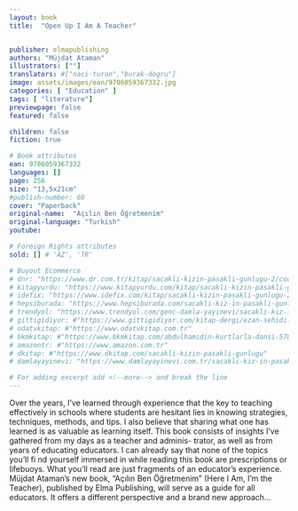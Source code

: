 ```yaml
---
layout: book
title:  "Open Up I Am A Teacher"


publisher: elmapublishing
authors: "Müjdat Ataman"
illustrators: [""]
translators: #["naci-turan","burak-dogru"]
image: assets/images/ean/9786059367332.jpg
categories: [ "Education" ]
tags: [ "literature"]
previewpage: false
featured: false

children: false
fiction: true

# Book attributes
ean: 9786059367332
languages: []
page: 256
size: "13,5x21cm"
#publish-number: 60
cover: "Paperback"
original-name:  "Açılın Ben Öğretmenim"
original-language: "Turkish"
youtube:

# Foreign Rights attributes
sold: [] # 'AZ', 'TR'

# Buyout Ecommerce
# dnr: "https://www.dr.com.tr/kitap/sacakli-kizin-pasakli-gunlugu-2/cocuk-ve-genclik/genclik-10-yas/roman-oyku/urunno=0001893059001"
# kitapyurdu: "https://www.kitapyurdu.com/kitap/sacakli-kizin-pasakli-gunlugu-2-/560122.html&filter_name=Sa%C3%A7akl%C4%B1+K%C4%B1z%27%C4%B1n+Pasakl%C4%B1+G%C3%BCnl%C3%BC%C4%9F%C3%BC+2"
# idefix: "https://www.idefix.com/kitap/sacakli-kizin-pasakli-gunlugu-2/cocuk-ve-genclik/genclik-10-yas/roman-oyku/urunno=0001893059001"
# hepsiburada: "https://www.hepsiburada.com/sacakli-kiz-in-pasakli-gunlugu-2-damla-yayinevi-p-HBV000012ER86"
# trendyol: "https://www.trendyol.com/genc-damla-yayinevi/sacakli-kiz-in-pasakli-gunlugu-2-p-54825777"
# gittigidiyor: #"https://www.gittigidiyor.com/kitap-dergi/ezan-sehidi-adnan-menderes_pdp_732728793"
# odatvkitap: #"https://www.odatvkitap.com.tr"
# bkmkitap: #"https://www.bkmkitap.com/abdulhamidin-kurtlarla-dansi-578226"
# amazontr: #"https://www.amazon.com.tr"
# dkitap: #"https://www.dkitap.com/sacakli-kizin-pasakli-gunlugu"
# damlayayinevi: "https://www.damlayayinevi.com.tr/sacakli-kiz-in-pasakli-gunlugu-2-bu-iste-bi-terslik-var"

# For adding excerpt add <!--more--> and break the line
---
```

Over the years, I’ve learned through experience
that the key to teaching effectively in schools
where students are hesitant lies in knowing strategies, techniques, methods, and tips. I also believe
that sharing what one has learned is as valuable
as learning itself. This book consists of insights I’ve
gathered from my days as a teacher and adminis-
trator, as well as from years of educating educators. I can already say that none of the topics you’ll
fi nd yourself immersed in while reading this book
are prescriptions or lifebuoys. What you’ll read are
just fragments of an educator’s experience.
Müjdat Ataman’s new book, “Açılın Ben Öğretmenim” (Here I Am, I’m the Teacher), published by
Elma Publishing, will serve as a guide for all educators. It offers a different perspective and a brand
new approach...
<!--more--> 

